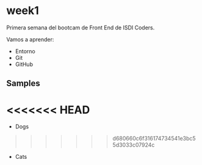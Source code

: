 # week1

Primera semana del bootcam de Front End de ISDI Coders.

Vamos a aprender:

-   Entorno
-   Git
-   GitHub

## Samples

<<<<<<< HEAD
=======
-   Dogs
>>>>>>> d680660c6f316174734541e3bc55d3033c07924c
-   Cats
